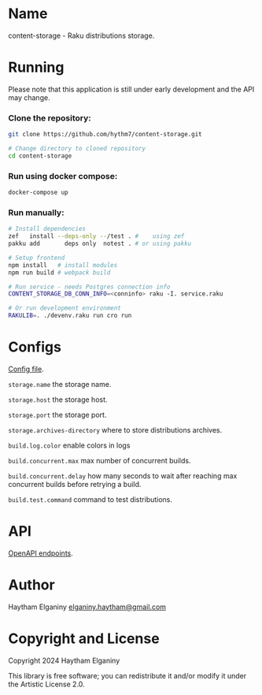 Name
====

content-storage - Raku distributions storage.



Running
=======

Please note that this application is still under early development and the API may change.

### Clone the repository:

```bash
git clone https://github.com/hythm7/content-storage.git

# Change directory to cloned repository
cd content-storage
```

### Run using docker compose:

```bash
docker-compose up

```

### Run manually:

```bash
# Install dependencies
zef   install --deps-only --/test . #    using zef
pakku add       deps only  notest . # or using pakku

# Setup frontend
npm install   # install modules
npm run build # webpack build

# Run service - needs Postgres connection info
CONTENT_STORAGE_DB_CONN_INFO=<conninfo> raku -I. service.raku

# Or run development environment
RAKULIB=. ./devenv.raku run cro run

```

Configs
=======

[Config file](https://github.com/hythm7/content-storage/blob/main/config.json).

`storage.name` the storage name.

`storage.host` the storage host.

`storage.port` the storage port.

`storage.archives-directory` where to store distributions archives.

`build.log.color` enable colors in logs

`build.concurrent.max` max number of concurrent builds.

`build.concurrent.delay` how many seconds to wait after reaching max concurrent builds before retrying a build.

`build.test.command` command to test distributions.

API
=======

[OpenAPI endpoints](https://github.com/hythm7/content-storage/blob/main/openapi.json).



Author
======

Haytham Elganiny <elganiny.haytham@gmail.com>

Copyright and License
=====================

Copyright 2024 Haytham Elganiny

This library is free software; you can redistribute it and/or modify it under the Artistic License 2.0.

